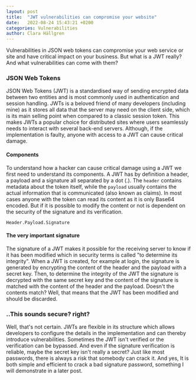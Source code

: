 ```yaml
---
layout: post
title:  "JWT vulnerabilities can compromise your website"
date:   2022-08-24 15:43:21 +0200
categories: Vulnerabilities
author: Clara Hällgren
---
```


Vulnerabilities in JSON web tokens can compromise your web service or site and have critical impact on your business.
But what is a JWT really? And what vulnerabilities can come with them?

### JSON Web Tokens

JSON Web Tokens (JWT) is a standardised way of sending encrypted data between two entities and is most commonly used in authentication and session handling.
JWTs is a beloved friend of many developers (including mine) as it stores all data that the server may need on the client side, which is its main selling point when compared to a classic session token.
This makes JWTs a popular choice for distributed sites where users seamlessly needs to interact with several back-end servers.
Although, if the implementation is faulty, anyone with access to a JWT can cause critical damage.

#### Components

To understand how a hacker can cause critical damage using a JWT we first need to understand its components. A JWT has by definition a header, a payload and a signature
all separated by a dot (.). The `header` contains metadata about the token itself, while the `payload` usually contains the actual information that is communicated (also known as claims).
In most cases anyone with the token can read its content as it is only Base64 encoded. But if it is possible to modify the content or not is dependent on the security of the signature and its verification.

    Header.Payload.Signature

#### The very important signature

The signature of a JWT makes it possible for the receiving server to know if it has been modified which in security terms is called "to determine its integrity".
When a JWT is created, for example at login, the signature is generated by encrypting the content of the header and the payload with a secret key.
Then, to determine the integrity of the JWT the signature is decrypted with the same secret key and the content of the signature is matched with the content of the header and the payload.
Doesn't the contents match? Well, that means that the JWT has been modified and should be discarded.


### ..This sounds secure? right?

Well, that's not certain. JWTs are flexible in its structure which allows developers to configure the details in the implementation and can thereby introduce vulnerabilities.
Sometimes the JWT isn't verified or the verification can be bypassed. And even if the signature verification is reliable, maybe the secret key isn't really a secret? Just like most passwords, there is always a risk that somebody can crack it.
And yes, It is both simple and efficient to crack a bad signature password, something I will demonstrate in a later post.  

